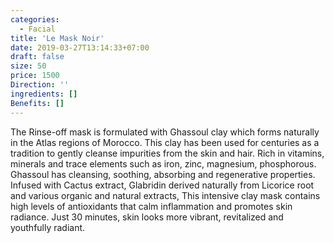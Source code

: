 ```yaml
---
categories:
  - Facial
title: 'Le Mask Noir'
date: 2019-03-27T13:14:33+07:00
draft: false
size: 50
price: 1500
Direction: ''
ingredients: []
Benefits: []
---
```


The Rinse-off mask is formulated with Ghassoul clay which forms naturally in the Atlas regions of Morocco. This clay has been used for centuries as a tradition to gently cleanse impurities from the skin and hair. Rich in vitamins, minerals and trace elements such as iron, zinc, magnesium, phosphorous. Ghassoul has cleansing, soothing, absorbing and regenerative properties. Infused with Cactus extract, Glabridin derived naturally from Licorice root and various organic and natural extracts, This intensive clay mask contains high levels of antioxidants that calm inflammation and promotes skin radiance. Just 30 minutes, skin looks more vibrant, revitalized and youthfully radiant.
